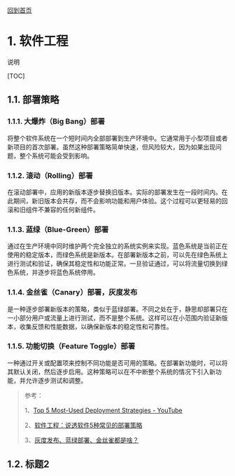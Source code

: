 [回到首页](../README.md)

# 1. 软件工程

说明

[TOC]

## 1.1. 部署策略

### 1.1.1. 大爆炸（Big Bang）部署

将整个软件系统在一个短时间内全部部署到生产环境中。它通常用于小型项目或者新项目的首次部署。虽然这种部署策略简单快速，但风险较大，因为如果出现问题，整个系统可能会受到影响。

### 1.1.2. 滚动（Rolling）部署

在滚动部署中，应用的新版本逐步替换旧版本。实际的部署发生在一段时间内。在此期间，新旧版本会共存，而不会影响功能和用户体验。这个过程可以更轻易的回滚和旧组件不兼容的任何新组件。

### 1.1.3. 蓝绿（Blue-Green）部署

通过在生产环境中同时维护两个完全独立的系统实例来实现。蓝色系统是当前正在使用的稳定版本，而绿色系统是新版本。在部署新版本之前，可以先在绿色系统上进行测试和验证，确保其稳定性和功能正常。一旦验证通过，可以将流量切换到绿色系统，并逐步将蓝色系统停用。

### 1.1.4. 金丝雀（Canary）部署，灰度发布

是一种逐步部署新版本的策略，类似于蓝绿部署。不同之处在于，静思却部署只在一小部分用户或流量上进行测试，而不是整个系统。这样可以在小范围内验证新版本，收集反馈和性能数据，以确保新版本的稳定性和可靠性。

### 1.1.5. 功能切换（Feature Toggle）部署

一种通过开关或配置项来控制不同功能是否可用的策略。在部署新功能时，可以将其默认关闭，然后逐步启用。这种策略可以在不中断整个系统的情况下引入新功能，并允许逐步测试和调整。

> 参考：
>
> 1、[Top 5 Most-Used Deployment Strategies - YouTube](https://www.youtube.com/watch?v=AWVTKBUnoIg&list=WL&index=32)
>
> 2、[软件工程：说透软件5种常见的部署策略](https://www.cnblogs.com/peida/p/17480470.html)
>
> 3、[灰度发布、蓝绿部署、金丝雀都是啥？](https://developer.aliyun.com/article/895549)

## 1.2. 标题2

